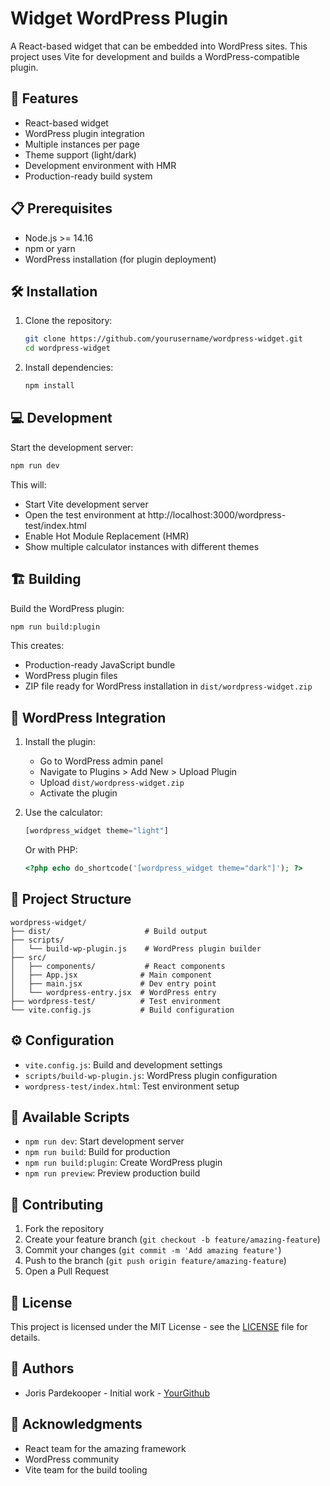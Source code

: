 # Widget WordPress Plugin

A React-based widget that can be embedded into WordPress sites. This project uses Vite for development and builds a WordPress-compatible plugin.

## 🚀 Features

- React-based widget
- WordPress plugin integration
- Multiple instances per page
- Theme support (light/dark)
- Development environment with HMR
- Production-ready build system

## 📋 Prerequisites

- Node.js >= 14.16
- npm or yarn
- WordPress installation (for plugin deployment)

## 🛠️ Installation

1. Clone the repository:
   ```bash
   git clone https://github.com/yourusername/wordpress-widget.git
   cd wordpress-widget
   ```

2. Install dependencies:
   ```bash
   npm install
   ```

## 💻 Development

Start the development server:
```bash
npm run dev
```

This will:
- Start Vite development server
- Open the test environment at http://localhost:3000/wordpress-test/index.html
- Enable Hot Module Replacement (HMR)
- Show multiple calculator instances with different themes

## 🏗️ Building

Build the WordPress plugin:
```bash
npm run build:plugin
```

This creates:
- Production-ready JavaScript bundle
- WordPress plugin files
- ZIP file ready for WordPress installation in `dist/wordpress-widget.zip`

## 🔌 WordPress Integration

1. Install the plugin:
   - Go to WordPress admin panel
   - Navigate to Plugins > Add New > Upload Plugin
   - Upload `dist/wordpress-widget.zip`
   - Activate the plugin

2. Use the calculator:
   ```php
   [wordpress_widget theme="light"]
   ```

   Or with PHP:
   ```php
   <?php echo do_shortcode('[wordpress_widget theme="dark"]'); ?>
   ```

## 📁 Project Structure

```
wordpress-widget/
├── dist/                     # Build output
├── scripts/
│   └── build-wp-plugin.js    # WordPress plugin builder
├── src/
│   ├── components/           # React components
│   ├── App.jsx              # Main component
│   ├── main.jsx             # Dev entry point
│   └── wordpress-entry.jsx  # WordPress entry
├── wordpress-test/          # Test environment
└── vite.config.js           # Build configuration
```

## ⚙️ Configuration

- `vite.config.js`: Build and development settings
- `scripts/build-wp-plugin.js`: WordPress plugin configuration
- `wordpress-test/index.html`: Test environment setup

## 🔧 Available Scripts

- `npm run dev`: Start development server
- `npm run build`: Build for production
- `npm run build:plugin`: Create WordPress plugin
- `npm run preview`: Preview production build

## 🤝 Contributing

1. Fork the repository
2. Create your feature branch (`git checkout -b feature/amazing-feature`)
3. Commit your changes (`git commit -m 'Add amazing feature'`)
4. Push to the branch (`git push origin feature/amazing-feature`)
5. Open a Pull Request

## 📝 License

This project is licensed under the MIT License - see the [LICENSE](LICENSE) file for details.

## 👥 Authors

- Joris Pardekooper - Initial work - [YourGithub](https://github.com/JorisPaarde)

## 🙏 Acknowledgments

- React team for the amazing framework
- WordPress community
- Vite team for the build tooling